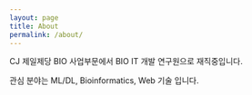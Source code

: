 ```yaml
---
layout: page
title: About
permalink: /about/
---
```


CJ 제일제당 BIO 사업부문에서 BIO IT 개발 연구원으로 재직중입니다.

관심 분야는 ML/DL, Bioinformatics, Web 기술 입니다.
